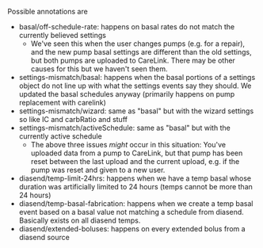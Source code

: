 Possible annotations are

* basal/off-schedule-rate: happens on basal rates do not match the currently believed settings
    * We've seen this when the user changes pumps (e.g. for a repair), and the new pump basal settings are different than the old settings, but both pumps are uploaded to CareLink. There may be other causes for this but we haven't seen them.
* settings-mismatch/basal: happens when the basal portions of a settings object do not line up with what the settings events say they should. We updated the basal schedules anyway (primarily happens on pump replacement with carelink)
* settings-mismatch/wizard: same as "basal" but with the wizard settings so like IC and carbRatio and stuff
* settings-mismatch/activeSchedule: same as "basal" but with the currently active schedule
    * The above three issues _might_ occur in this situation: You've uploaded data from a pump to CareLink, but that pump has been reset between the last upload and the current upload, e.g. if the pump was reset and given to a new user.
* diasend/temp-limit-24hrs: happens when we have a temp basal whose duration was artificially limited to 24 hours (temps cannot be more than 24 hours)
* diasend/temp-basal-fabrication: happens when we create a temp basal event based on a basal value not matching a schedule from diasend. Basically exists on all diasend temps.
* diasend/extended-boluses: happens on every extended bolus from a diasend source
